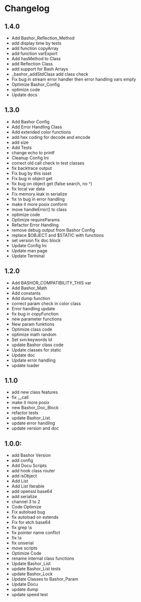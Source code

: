 # Changelog

## 1.4.0

* Add Bashor\_Reflection\_Method
* add display time by tests
* add function copyArray
* add function varExport
* Add hasMethod to Class
* add Reflection Class
* add support for Bash Arrays
* \_bashor\_addStdClass add class check
* Fix bug in stream error handler then error handling vars empty
* Optimize Bashor\_Config
* optimize code
* Update docs


## 1.3.0

* Add Bashor Config
* Add Error Handling Class
* Add extended color functions
* add hex coding for decode and encode
* add size
* Add Tests
* change echo to printf
* Cleanup Config Ini
* correct old call check in test classes
* fix backtrace output
* Fix bug by this isset
* Fix bug in object get
* fix bug on object get (false search, no ^)
* fix local var data
* Fix memory leak in serialize
* fix \n bug in error handling
* make it more posix conform
* move handleError() to class
* optimize code
* Optimize requireParams
* Refactor Error Handling
* remove debug output from Bashor Config
* replace $OBJECT and $STATIC with functions
* set version fix doc block
* Update Config Ini
* Update man page
* Update Terminal

## 1.2.0

* Add  BASHOR\_COMPATIBILITY\_THIS var
* Add Bashor\_Math
* Add constants
* Add dump function
* correct param check in color class
* Error handling update
* fix bug in copyFunction
* new parameter functions
* New param funktions
* Optimize class code
* optimize math random
* Set svn:keywords Id
* update Bashor class code
* Update classes for static
* Update doc
* Update error handling
* update loader


## 1.1.0

* add new class features
* fix \_\_call
* make it more posix
* new Bashor\_Doc\_Block
* refactor tests
* update Bashor\_List
* update error handling
* update version and doc

## 1.0.0:

* add Bashor Version
* add config
* Add Docu Scripts
* add hook class router
* add isObject
* Add List
* Add List Iterable
* add openssl base64
* add serialize
* channel 3 to 2
* Code Optimize
* Fix autoload bug
* fix autoload on extends
* Fix for etch base64
* fix grep \s
* fix pointer name conflict
* fix \s
* fix unserial
* move scripts
* Optimize Code
* rename internal class functions
* Update Bashor\_List
* update Bashor\_List tests
* update Bashor\_Lock
* Update Classes to Bashor\_Param
* Update Docu
* update dump
* update speed test
